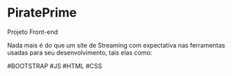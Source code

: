 # PiratePrime
 Projeto Front-end
 
Nada mais é do que um site de Streaming com expectativa nas ferramentas
usadas para seu desenvolvimento, tais elas como:

#BOOTSTRAP
#JS
#HTML
#CSS

